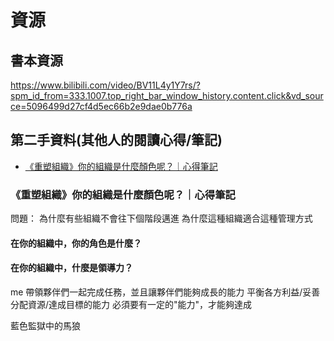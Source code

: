 # 資源

## 書本資源
<https://www.bilibili.com/video/BV11L4y1Y7rs/?spm_id_from=333.1007.top_right_bar_window_history.content.click&vd_source=5096499d27cf4d5ec66b2e9dae0b776a>

## 第二手資料(其他人的閱讀心得/筆記)
- [《重塑組織》你的組織是什麼顏色呢？｜心得筆記](https://medium.com/agile-coffee/%E9%87%8D%E5%A1%91%E7%B5%84%E7%B9%94-%E6%8F%92%E5%9C%96%E5%85%A5%E9%96%80%E7%89%88-e422d3230c12)


### 《重塑組織》你的組織是什麼顏色呢？｜心得筆記

問題：
為什麼有些組織不會往下個階段邁進
為什麼這種組織適合這種管理方式

#### 在你的組織中，你的角色是什麼？

#### 在你的組織中，什麼是領導力？

me
帶領夥伴們一起完成任務，並且讓夥伴們能夠成長的能力
平衡各方利益/妥善分配資源/達成目標的能力
必須要有一定的"能力"，才能夠達成

藍色監獄中的馬狼